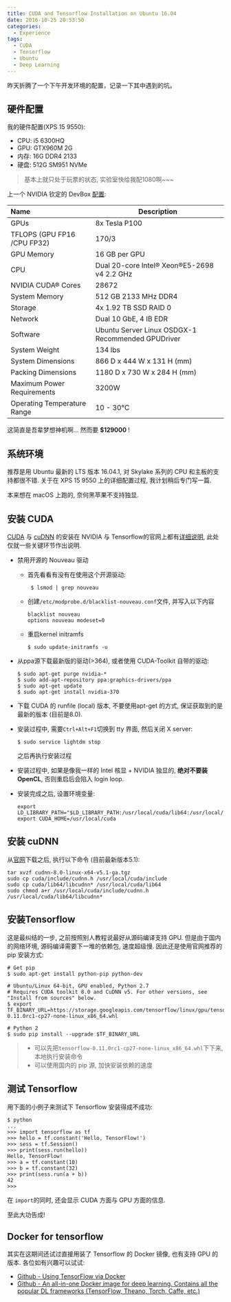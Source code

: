 ```yaml
---
title: CUDA and Tensorflow Installation on Ubuntu 16.04
date: 2016-10-25 20:53:50
categories:
  - Experience
tags:
  - CUDA
  - Tensorflow
  - Ubuntu
  - Deep Learning
---
```


昨天折腾了一个下午开发环境的配置，记录一下其中遇到的坑。

<!-- more -->

## 硬件配置

我的硬件配置(XPS 15 9550):

* CPU: i5 6300HQ
* GPU: GTX960M 2G
* 内存: 16G DDR4 2133
* 硬盘: 512G SM951 NVMe

> 基本上就只处于玩票的状态, 实验室快给我配1080啊~~~

上一个 NVIDIA 钦定的 DevBox [配置](http://www.nvidia.com/object/deep-learning-system.html):

| Name                        | Description                              |
| :-------------------------- | ---------------------------------------- |
| GPUs                        | 8x Tesla P100                            |
| TFLOPS (GPU FP16 /CPU FP32) | 170/3                                    |
| GPU Memory                  | 16 GB per GPU                            |
| CPU                         | Dual 20-core Intel® Xeon®E5-2698 v4 2.2 GHz |
| NVIDIA CUDA® Cores          | 28672                                    |
| System Memory               | 512 GB 2133 MHz DDR4                     |
| Storage                     | 4x 1.92 TB SSD RAID 0                    |
| Network                     | Dual 10 GbE, 4 IB EDR                    |
| Software                    | Ubuntu Server Linux OSDGX-1 Recommended GPUDriver |
| System Weight               | 134 lbs                                  |
| System Dimensions           | 866 D x 444 W x 131 H (mm)               |
| Packing Dimensions          | 1180 D x 730 W x 284 H (mm)              |
| Maximum Power Requirements  | 3200W                                    |
| Operating Temperature Range | 10 - 30°C                                |

这简直是吾辈梦想神机啊… 然而要 **$129000** !

## 系统环境

推荐是用 Ubuntu 最新的 LTS 版本 16.04.1, 对 Skylake 系列的 CPU 和主板的支持都很不错. 关于在 XPS 15 9550 上的详细配置过程, 我计划稍后专门写一篇.

本来想在 macOS 上跑的, 奈何黑苹果不支持独显.

## 安装 CUDA

[CUDA](https://developer.nvidia.com/cuda-downloads) 与 [cuDNN](https://developer.nvidia.com/cudnn) 的安装在 NVIDIA 与 Tensorflow的官网上都有[详细说明](https://www.tensorflow.org/versions/r0.11/get_started/os_setup.html#optional-install-cuda-gpus-on-linux), 此处仅就一些关键环节作出说明.

* 禁用开源的 Nouveau 驱动

  * 首先看看有没有在使用这个开源驱动:

    ```shell
     $ lsmod | grep nouveau
    ```

  * 创建`/etc/modprobe.d/blacklist-nouveau.conf`文件, 并写入以下内容

    ```
    blacklist nouveau
    options nouveau modeset=0
    ```

  * 重启kernel initramfs

    ```shell
    $ sudo update-initramfs -u
    ```

* 从ppa源下载最新版的驱动(>364), 或者使用 CUDA-Toolkit 自带的驱动:

  ```shell
  $ sudo apt-get purge nvidia-*
  $ sudo add-apt-repository ppa:graphics-drivers/ppa
  $ sudo apt-get update
  $ sudo apt-get install nvidia-370
  ```

* 下载 CUDA 的 runfile (local) 版本, 不要使用apt-get 的方式, 保证获取到的是最新的版本 (目前是8.0).

* 安装过程中, 需要`Ctrl+Alt+F1`切换到 tty 界面, 然后关闭 X server:

  ```shell
  $ sudo service lightdm stop
  ```

  之后再执行安装过程

* 安装过程中, 如果是像我一样的 Intel 核显 + NVIDIA 独显的, **绝对不要装 OpenCL**, 否则重启后会陷入 login loop.

* 安装完成之后, 设置环境变量:

  ```shell
  export LD_LIBRARY_PATH="$LD_LIBRARY_PATH:/usr/local/cuda/lib64:/usr/local/cuda/extras/CUPTI/lib64"
  export CUDA_HOME=/usr/local/cuda
  ```

## 安装 cuDNN

从[官网](https://developer.nvidia.com/cudnn)下载之后, 执行以下命令 (目前最新版本5.1):

```shell
tar xvzf cudnn-8.0-linux-x64-v5.1-ga.tgz
sudo cp cuda/include/cudnn.h /usr/local/cuda/include
sudo cp cuda/lib64/libcudnn* /usr/local/cuda/lib64
sudo chmod a+r /usr/local/cuda/include/cudnn.h /usr/local/cuda/lib64/libcudnn*
```

## 安装Tensorflow

这是最纠结的一步, 之前按照别人教程说最好从源码编译支持 GPU. 但是由于国内的网络环境, 源码编译需要下一堆的依赖包, 速度超级慢. 因此还是使用官网推荐的 pip 安装方式:

```shell
# Get pip
$ sudo apt-get install python-pip python-dev

# Ubuntu/Linux 64-bit, GPU enabled, Python 2.7
# Requires CUDA toolkit 8.0 and CuDNN v5. For other versions, see "Install from sources" below.
$ export TF_BINARY_URL=https://storage.googleapis.com/tensorflow/linux/gpu/tensorflow-0.11.0rc1-cp27-none-linux_x86_64.whl

# Python 2
$ sudo pip install --upgrade $TF_BINARY_URL
```

>* 可以先把`tensorflow-0.11.0rc1-cp27-none-linux_x86_64.whl`下下来, 本地执行安装命令
>* 可以使用国内的 pip 源, 加快安装依赖的速度

## 测试 Tensorflow

用下面的小例子来测试下 Tensorflow 安装得成不成功:

```shell
$ python
...
>>> import tensorflow as tf
>>> hello = tf.constant('Hello, TensorFlow!')
>>> sess = tf.Session()
>>> print(sess.run(hello))
Hello, TensorFlow!
>>> a = tf.constant(10)
>>> b = tf.constant(32)
>>> print(sess.run(a + b))
42
>>>
```

在 `import`的同时, 还会显示 CUDA 方面与 GPU 方面的信息.

至此大功告成!

## Docker for tensorflow

其实在这期间还试过直接用装了 Tensorflow 的 Docker 镜像, 也有支持 GPU 的版本. 各位如有兴趣可以试试:

* [Github - Using TensorFlow via Docker](https://github.com/tensorflow/tensorflow/tree/master/tensorflow/tools/docker)
* [Github - An all-in-one Docker image for deep learning. Contains all the popular DL frameworks (TensorFlow, Theano, Torch, Caffe, etc.)](https://github.com/saiprashanths/dl-docker)
